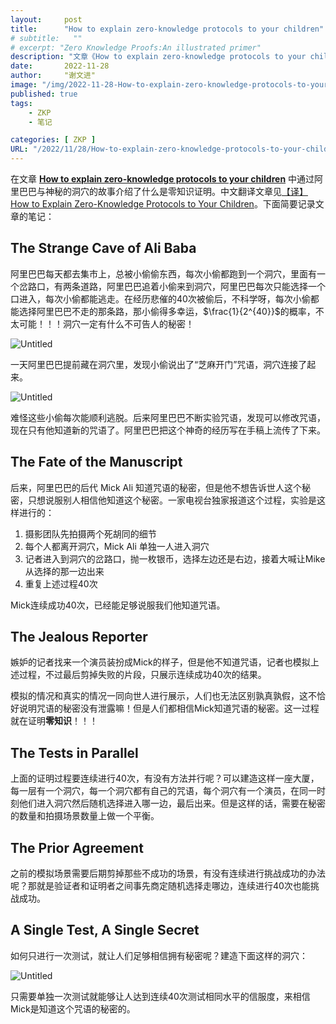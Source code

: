 ```yaml
---
layout:     post
title:      "How to explain zero-knowledge protocols to your children"
# subtitle:   ""
# excerpt: "Zero Knowledge Proofs:An illustrated primer"
description: "文章《How to explain zero-knowledge protocols to your children》的笔记，通过阿里巴巴与大盗的故事解释什么是零知识证明。"
date:       2022-11-28
author:     "谢文进"
image: "/img/2022-11-28-How-to-explain-zero-knowledge-protocols-to-your-children/background.jpg"
published: true
tags:
    - ZKP
    - 笔记 

categories: [ ZKP ]
URL: "/2022/11/28/How-to-explain-zero-knowledge-protocols-to-your-children/"
---
```


在文章 **[How to explain zero-knowledge protocols to your children](http://pages.cs.wisc.edu/~mkowalcz/628.pdf)** 中通过阿里巴巴与神秘的洞穴的故事介绍了什么是零知识证明。中文翻译文章见[【译】How to Explain Zero-Knowledge Protocols to Your Children](https://blog.dreamerryao.wiki/archives/%E8%AF%91howtoexplainzero-knowledgeprotocolstoyourchildren)。下面简要记录文章的笔记：

## The Strange Cave of Ali Baba

阿里巴巴每天都去集市上，总被小偷偷东西，每次小偷都跑到一个洞穴，里面有一个岔路口，有两条道路，阿里巴巴追着小偷来到洞穴，阿里巴巴每次只能选择一个口进入，每次小偷都能逃走。在经历悲催的40次被偷后，不科学呀，每次小偷都能选择阿里巴巴不走的那条路，那小偷得多幸运，$\frac{1}{2^{40}}$的概率，不太可能！！！洞穴一定有什么不可告人的秘密！

![Untitled](/img/2022-11-28-How-to-explain-zero-knowledge-protocols-to-your-children/Untitled.png)

一天阿里巴巴提前藏在洞穴里，发现小偷说出了“芝麻开门”咒语，洞穴连接了起来。

![Untitled](/img/2022-11-28-How-to-explain-zero-knowledge-protocols-to-your-children/Untitled%201.png)

难怪这些小偷每次能顺利逃脱。后来阿里巴巴不断实验咒语，发现可以修改咒语，现在只有他知道新的咒语了。阿里巴巴把这个神奇的经历写在手稿上流传了下来。

## The Fate of the Manuscript

后来，阿里巴巴的后代 Mick Ali 知道咒语的秘密，但是他不想告诉世人这个秘密，只想说服别人相信他知道这个秘密。一家电视台独家报道这个过程，实验是这样进行的：

1. 摄影团队先拍摄两个死胡同的细节
2. 每个人都离开洞穴，Mick Ali 单独一人进入洞穴
3. 记者进入到洞穴的岔路口，抛一枚银币，选择左边还是右边，接着大喊让Mike从选择的那一边出来
4. 重复上述过程40次

Mick连续成功40次，已经能足够说服我们他知道咒语。

## The Jealous Reporter

嫉妒的记者找来一个演员装扮成Mick的样子，但是他不知道咒语，记者也模拟上述过程，不过最后剪掉失败的片段，只展示连续成功40次的结果。

模拟的情况和真实的情况一同向世人进行展示，人们也无法区别孰真孰假，这不恰好说明咒语的秘密没有泄露嘛！但是人们都相信Mick知道咒语的秘密。这一过程就在证明**零知识**！！！

## The Tests in Parallel

上面的证明过程要连续进行40次，有没有方法并行呢？可以建造这样一座大厦，每一层有一个洞穴，每一个洞穴都有自己的咒语，每个洞穴有一个演员，在同一时刻他们进入洞穴然后随机选择进入哪一边，最后出来。但是这样的话，需要在秘密的数量和拍摄场景数量上做一个平衡。

## The Prior Agreement

之前的模拟场景需要后期剪掉那些不成功的场景，有没有连续进行挑战成功的办法呢？那就是验证者和证明者之间事先商定随机选择走哪边，连续进行40次也能挑战成功。

## A Single Test, A Single Secret

如何只进行一次测试，就让人们足够相信拥有秘密呢？建造下面这样的洞穴：

![Untitled](/img/2022-11-28-How-to-explain-zero-knowledge-protocols-to-your-children/Untitled%202.png)

只需要单独一次测试就能够让人达到连续40次测试相同水平的信服度，来相信Mick是知道这个咒语的秘密的。